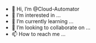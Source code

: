 - 👋 Hi, I’m @Cloud-Automator
- 👀 I’m interested in ...
- 🌱 I’m currently learning ...
- 💞️ I’m looking to collaborate on ...
- 📫 How to reach me ...

<!---
Cloud-Automator/Cloud-Automator is a ✨ special ✨ repository because its `README.md` (this file) appears on your GitHub profile.
You can click the Preview link to take a look at your changes.
--->
